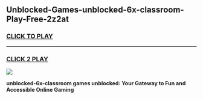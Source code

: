 
## Unblocked-Games-unblocked-6x-classroom-Play-Free-2z2at
<h3>
<a href="https://premium76.site?title=unblocked-6x-classroom&ref=21A">CLICK TO PLAY</a></h3>
<hr>

<h3>
<a href="https://premium76.site?title=unblocked-6x-classroom&ref=21A">CLICK 2 PLAY</a>
  
</h3>

<a href="https://premium76.site?title=unblocked-6x-classroom&ref=21A"><img src="https://clearcache.store/games.png"></a>


**unblocked-6x-classroom games unblocked: Your Gateway to Fun and Accessible Online Gaming**
